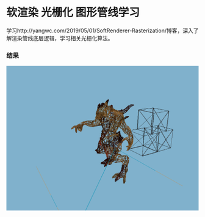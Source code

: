 # 软渲染 光栅化 图形管线学习

学习http://yangwc.com/2019/05/01/SoftRenderer-Rasterization/博客，深入了解渲染管线底层逻辑，学习相关光栅化算法。

### 结果

![](res/result.png)

